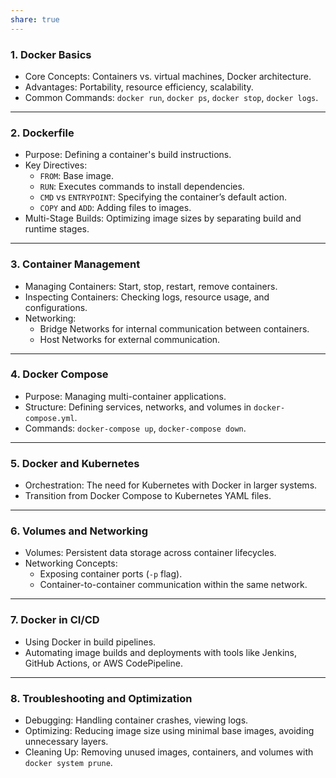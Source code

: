 ```yaml
---
share: true
---
```


### **1. Docker Basics**
   - Core Concepts: Containers vs. virtual machines, Docker architecture.
   - Advantages: Portability, resource efficiency, scalability.
   - Common Commands: `docker run`, `docker ps`, `docker stop`, `docker logs`.

---

### **2. Dockerfile**
   - Purpose: Defining a container's build instructions.
   - Key Directives: 
     - `FROM`: Base image.
     - `RUN`: Executes commands to install dependencies.
     - `CMD` vs `ENTRYPOINT`: Specifying the container’s default action.
     - `COPY` and `ADD`: Adding files to images.
   - Multi-Stage Builds: Optimizing image sizes by separating build and runtime stages.

---

### **3. Container Management**
   - Managing Containers: Start, stop, restart, remove containers.
   - Inspecting Containers: Checking logs, resource usage, and configurations.
   - Networking:
     - Bridge Networks for internal communication between containers.
     - Host Networks for external communication.

---

### **4. Docker Compose**
   - Purpose: Managing multi-container applications.
   - Structure: Defining services, networks, and volumes in `docker-compose.yml`.
   - Commands: `docker-compose up`, `docker-compose down`.

---

### **5. Docker and Kubernetes**
   - Orchestration: The need for Kubernetes with Docker in larger systems.
   - Transition from Docker Compose to Kubernetes YAML files.

---

### **6. Volumes and Networking**
   - Volumes: Persistent data storage across container lifecycles.
   - Networking Concepts:
     - Exposing container ports (`-p` flag).
     - Container-to-container communication within the same network.

---

### **7. Docker in CI/CD**
   - Using Docker in build pipelines.
   - Automating image builds and deployments with tools like Jenkins, GitHub Actions, or AWS CodePipeline.

---

### **8. Troubleshooting and Optimization**
   - Debugging: Handling container crashes, viewing logs.
   - Optimizing: Reducing image size using minimal base images, avoiding unnecessary layers.
   - Cleaning Up: Removing unused images, containers, and volumes with `docker system prune`.
   